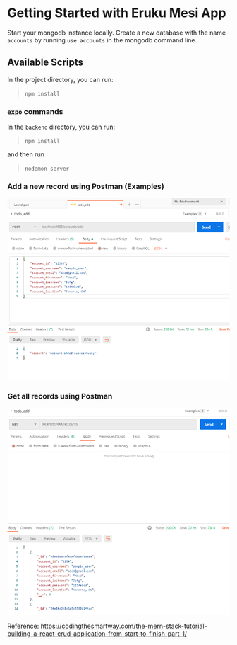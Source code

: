 # Getting Started with Eruku Mesi App

Start your mongodb instance locally. Create a new database with the name `accounts` by running `use accounts` in the mongodb command line.

## Available Scripts

In the project directory, you can run:
> `npm install`

### `expo` commands

In the `backend` directory, you can run:
> `npm install`

and then run
> `nodemon server`

### Add a new record using Postman (Examples)

![Alt text](assets/sample-postman.PNG?raw=true "Add a record")

### Get all records using Postman

![Alt text](assets/sample-postman2.PNG?raw=true "Add a record")

Reference: <https://codingthesmartway.com/the-mern-stack-tutorial-building-a-react-crud-application-from-start-to-finish-part-1/>
